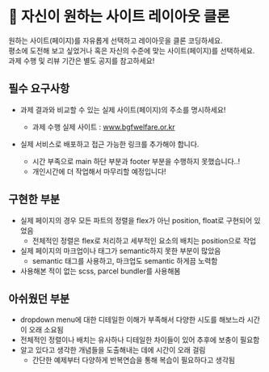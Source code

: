 # 👀 자신이 원하는 사이트 레이아웃 클론

원하는 사이트(페이지)를 자유롭게 선택하고 레이아웃을 클론 코딩하세요.  
평소에 도전해 보고 싶었거나 혹은 자신의 수준에 맞는 사이트(페이지)를 선택하세요.   
과제 수행 및 리뷰 기간은 별도 공지를 참고하세요!

## 필수 요구사항
- 과제 결과와 비교할 수 있는 실제 사이트(페이지)의 주소를 명시하세요!
  - 과제 수행 실제 사이트 : www.bgfwelfare.or.kr 
- 실제 서비스로 배포하고 접근 가능한 링크를 추가해야 합니다.

  - 시간 부족으로 main 하단 부분과 footer 부분을 수행하지 못했습니다..!
  -  개인시간에 더 작업해서 마무리할 예정입니다!

## 구현한 부분
- 실제 페이지의 경우 모든 파트의 정렬을 flex가 아닌 position, float로 구현되어 있었음
  - 전체적인 정렬은 flex로 처리하고 세부적인 요소의 배치는 position으로 작업
- 실제 페이지의 마크업이나 태그가 semantic하지 못한 부분이 많았음
  - semantic 태그를 사용하고, 마크업도 semantic 하게끔 노력함
- 사용해본 적이 없는 scss, parcel bundler를 사용해봄

## 아쉬웠던 부분
- dropdown menu에 대한 디테일한 이해가 부족해서 다양한 시도를 해보느라 시간이 오래 소요됨
- 전체적인 정렬이나 배치는 유사하나 디테일한 차이들이 있어 추후에 보충이 필요함
- 알고 있다고 생각한 개념들을 도출해내는 데에 시간이 오래 걸림
  - 간단한 예제부터 다양하게 반복연습을 통해 복습이 필요하다고 생각됨
